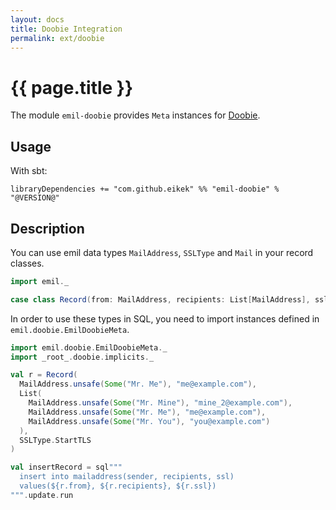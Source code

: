 ```yaml
---
layout: docs
title: Doobie Integration
permalink: ext/doobie
---
```


# {{ page.title }}

The module `emil-doobie` provides `Meta` instances for
[Doobie](https://github.com/tpolecat/doobie).

## Usage

With sbt:

```
libraryDependencies += "com.github.eikek" %% "emil-doobie" % "@VERSION@"
```


## Description

You can use emil data types `MailAddress`, `SSLType` and `Mail` in
your record classes.

```scala mdoc:silent
import emil._

case class Record(from: MailAddress, recipients: List[MailAddress], ssl: SSLType)
```

In order to use these types in SQL, you need to import instances
defined in `emil.doobie.EmilDoobieMeta`.

```scala mdoc
import emil.doobie.EmilDoobieMeta._
import _root_.doobie.implicits._

val r = Record(
  MailAddress.unsafe(Some("Mr. Me"), "me@example.com"),
  List(
    MailAddress.unsafe(Some("Mr. Mine"), "mine_2@example.com"),
    MailAddress.unsafe(Some("Mr. Me"), "me@example.com"),
    MailAddress.unsafe(Some("Mr. You"), "you@example.com")
  ),
  SSLType.StartTLS
)

val insertRecord = sql"""
  insert into mailaddress(sender, recipients, ssl)
  values(${r.from}, ${r.recipients}, ${r.ssl})
""".update.run

```

